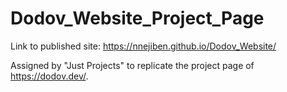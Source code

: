 # Dodov_Website_Project_Page

Link to published site: https://nnejiben.github.io/Dodov_Website/

Assigned by "Just Projects" to replicate the project page of https://dodov.dev/.
